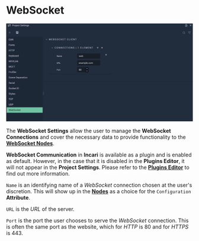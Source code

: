# WebSocket

![The Project Settings WebSocket Attributes.](../../.gitbook/assets/projectsettswebsocket20232real.png)

The **WebSocket Settings** allow the user to manage the **WebSocket Connections** and cover the necessary data to provide functionality to the [**WebSocket Nodes**](../../toolbox/communication/websocket/README.md).

**WebSocket Communication** in **Incari** is available as a plugin and is enabled as default. However, in the case that it is disabled in the **Plugins Editor**, it will not appear in the **Project Settings**. Please refer to the [**Plugins Editor**](../plugins/communication/README.md) to find out more information.

`Name` is an identifying name of a *WebSocket* connection chosen at the user's discretion. This will show up in the [**Nodes**](../../toolbox/communication/websocket/) as a choice for the `Configuration` **Attribute**.

`URL` is the *URL* of the server.

`Port` is the port the user chooses to serve the *WebSocket* connection. This is often the same port as the website, which for _HTTP_ is 80 and for _HTTPS_ is 443.

